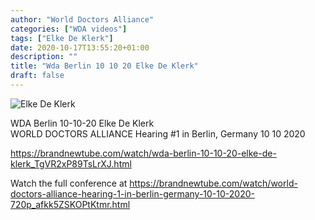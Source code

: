 ```yaml
---
author: "World Doctors Alliance"
categories: ["WDA videos"]
tags: ["Elke De Klerk"]
date: 2020-10-17T13:55:20+01:00
description: ""
title: "Wda Berlin 10 10 20 Elke De Klerk"
draft: false
---
```


![Elke De Klerk](/img/main/DocsSpeakOutElkeDeKlerk.jpg)

WDA Berlin 10-10-20 Elke De Klerk  
⁣WORLD DOCTORS ALLIANCE Hearing #1 in Berlin, Germany 10 10 2020 ⁣ 

https://brandnewtube.com/watch/wda-berlin-10-10-20-elke-de-klerk_TgVR2xP89TsLrXJ.html 

Watch the full conference at  ⁣https://brandnewtube.com/watch/world-doctors-alliance-hearing-1-in-berlin-germany-10-10-2020-720p_afkk5ZSKOPtKtmr.html    ⁣

